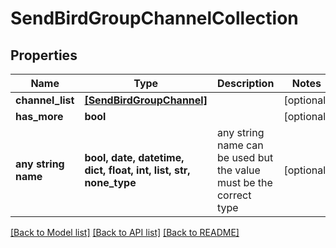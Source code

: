 # SendBirdGroupChannelCollection


## Properties
Name | Type | Description | Notes
------------ | ------------- | ------------- | -------------
**channel_list** | [**[SendBirdGroupChannel]**](SendBirdGroupChannel.md) |  | [optional] 
**has_more** | **bool** |  | [optional] 
**any string name** | **bool, date, datetime, dict, float, int, list, str, none_type** | any string name can be used but the value must be the correct type | [optional]

[[Back to Model list]](../README.md#documentation-for-models) [[Back to API list]](../README.md#documentation-for-api-endpoints) [[Back to README]](../README.md)


